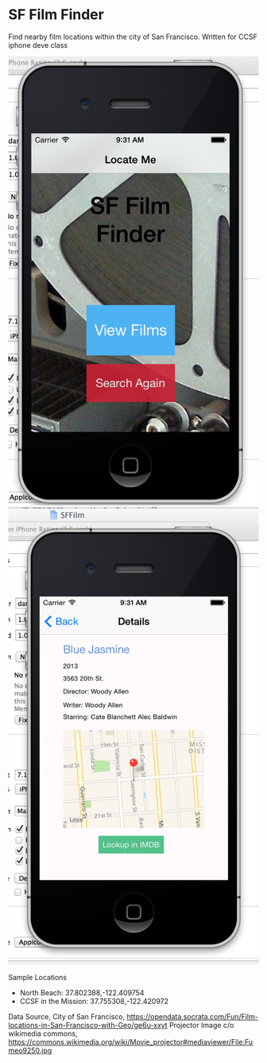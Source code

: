 SF Film Finder
========================

Find nearby film locations within the city of San Francisco. Written for CCSF iphone deve class

![find phone](./film.png)
![film details](./film2.png)

Sample Locations

* North Beach: 37.802388,-122.409754
* CCSF in the Mission: 37.755308,-122.420972

Data Source, City of San Francisco, https://opendata.socrata.com/Fun/Film-locations-in-San-Francisco-with-Geo/ge6u-xxyt
Projector Image c/o wikimedia commons, https://commons.wikimedia.org/wiki/Movie_projector#mediaviewer/File:Fumeo9250.jpg